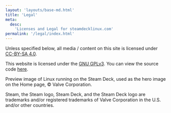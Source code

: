 ```yaml
---
layout: 'layouts/base-md.html'
title: 'Legal'
meta:
  desc:
    'Licenses and Legal for steamdecklinux.com'
permalink: '/legal/index.html'
---
```

Unless specified below, all media / content on this site is licensed under 
<a href="https://creativecommons.org/licenses/by-sa/4.0/">CC-BY-SA 4.0</a>.

This website is licensed under the 
<a target="_blank" href="https://www.gnu.org/licenses/gpl-3.0.txt">GNU GPLv3</a>. 
You can view the source code <a target="_blank" href="">here</a>.

Preview image of Linux running on the Steam Deck, used as the hero image on the Home page, 
&copy; Valve Corporation.

Steam, the Steam logo, Steam Deck, and the 
Steam Deck logo are trademarks and/or registered trademarks of Valve Corporation in the 
U.S. and/or other countries.